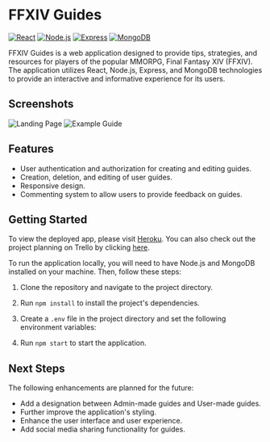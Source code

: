 # FFXIV Guides

[![React](https://img.shields.io/badge/React-v17.0.2-blue)](https://reactjs.org/)
[![Node.js](https://img.shields.io/badge/Node.js-v16.1.0-green)](https://nodejs.org/)
[![Express](https://img.shields.io/badge/Express-v4.17.1-lightgrey)](https://expressjs.com/)
[![MongoDB](https://img.shields.io/badge/MongoDB-v4.4.5-green)](https://www.mongodb.com/)

FFXIV Guides is a web application designed to provide tips, strategies, and resources for players of the popular MMORPG, Final Fantasy XIV (FFXIV). The application utilizes React, Node.js, Express, and MongoDB technologies to provide an interactive and informative experience for its users.

## Screenshots

![Landing Page](/public/screenshots/Screen%20Shot%202023-03-31%20at%202.49.14%20PM.png)
![Example Guide](/public/screenshots/Screen%20Shot%202023-03-31%20at%202.56.47%20PM.png)

## Features

- User authentication and authorization for creating and editing guides.
- Creation, deletion, and editing of user guides.
- Responsive design.
- Commenting system to allow users to provide feedback on guides.

## Getting Started

To view the deployed app, please visit [Heroku](https://ffxivguides.herokuapp.com/). You can also check out the project planning on Trello by clicking [here](https://trello.com/b/uB70jMna/project-4).

To run the application locally, you will need to have Node.js and MongoDB installed on your machine. Then, follow these steps:

1. Clone the repository and navigate to the project directory.
2. Run `npm install` to install the project's dependencies.
3. Create a `.env` file in the project directory and set the following environment variables:

4. Run `npm start` to start the application.

## Next Steps

The following enhancements are planned for the future:

- Add a designation between Admin-made guides and User-made guides.
- Further improve the application's styling.
- Enhance the user interface and user experience.
- Add social media sharing functionality for guides.


